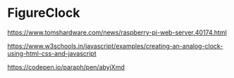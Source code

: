 # FigureClock

https://www.tomshardware.com/news/raspberry-pi-web-server,40174.html

https://www.w3schools.in/javascript/examples/creating-an-analog-clock-using-html-css-and-javascript

https://codepen.io/paraph/pen/abyjXmd
